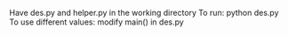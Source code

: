 Have des.py and helper.py in the working directory
To run: python des.py
To use different values: modify main() in des.py